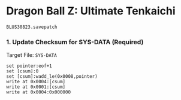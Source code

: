 #  Dragon Ball Z: Ultimate Tenkaichi

`BLUS30823.savepatch`

### 1. Update Checksum for SYS-DATA (Required)

Target File: `SYS-DATA`

```
set pointer:eof+1
set [csum]:0
set [csum]:wadd_le(0x0008,pointer)
write at 0x0004:[csum]
write at 0x0001:[csum]
write at 0x0004:0x000000
```

